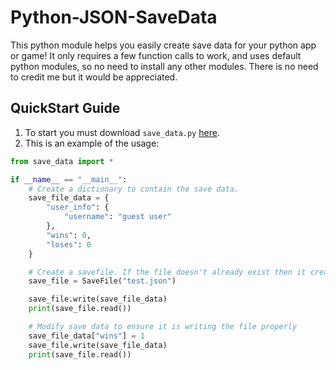 # Python-JSON-SaveData
This python module helps you easily create save data for your python app or game! It only requires a few function calls to work, and uses default python modules, so no need to install any other modules. There is no need to credit me but it would be appreciated.

## QuickStart Guide
1. To start you must download ``save_data.py`` [here](https://github.com/BlurrySquire/Python-JSON-SaveData/blob/main/save_data.py).
2. This is an example of the usage:
```python
from save_data import *

if __name__ == "__main__":
    # Create a dictionary to contain the save data.
    save_file_data = {
        "user_info": {
            "username": "guest user"
        },
        "wins": 0,
        "loses": 0
    }

    # Create a savefile. If the file doesn't already exist then it creates it.
    save_file = SaveFile("test.json")

    save_file.write(save_file_data)
    print(save_file.read())

    # Modify save data to ensure it is writing the file properly
    save_file_data["wins"] = 1
    save_file.write(save_file_data)
    print(save_file.read())
```